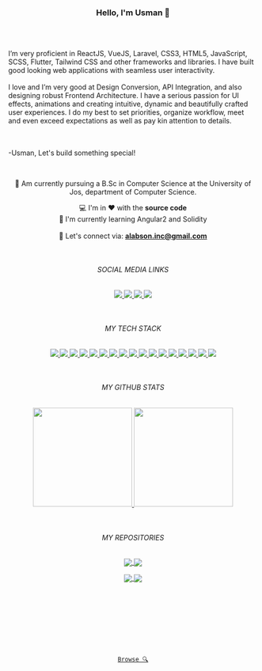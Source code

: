 <h3 align=center>Hello, I'm Usman 👋</h3>
<br/><br/>

<p align="left">
I’m very proficient in ReactJS, VueJS, Laravel, CSS3, HTML5, JavaScript, SCSS, Flutter, Tailwind CSS and other frameworks and libraries. I have built good looking web applications with seamless user interactivity.<br /><br />
I love and I’m very good at Design Conversion, API Integration, and also designing robust Frontend Architecture. I have a serious passion for UI effects, animations and creating intuitive, dynamic and beautifully crafted user experiences. I do my best to set priorities, organize workflow, meet and even exceed expectations as well as pay kin attention to details.
  
<br /><br />
 -Usman, Let's build something special!
</p>
<br/>

<p align="center">
🏫 Am currently pursuing a B.Sc in Computer Science at the University of Jos, department of Computer Science.
</p>
<p align="center">
  💻 I'm in ❤ with the <strong>source code</strong>
  <br/>
  🌱 I'm currently learning Angular2 and Solidity
  <br/><br/>
  💬 Let's connect via: <strong><a href="mailto: alabson.inc@gmail.com">alabson.inc@gmail.com</a></strong> 
</p>
<br/>



<h6 align="center">SOCIAL MEDIA LINKS</h6>

<p align="center">
  <a href="https://github.com/Alabs02">
    <img src="https://img.shields.io/badge/-@Alabs02-%23181717?style=flat-square&logo=github" />
  </a>

  <a href="https://codepen.io/Alabura">
    <img src="https://img.shields.io/badge/-@Alabura-%23000814?style=flat-square&logo=codepen" />
  </a>

  <a href="https://www.linkedin.com/in/alabura-usman-581015188/">
    <img src="https://img.shields.io/badge/-@Alabura Usman-%230077B5?style=flat-square&logo=linkedin" />
  </a>

  <a href="https://alaburausmanportfolio.web.app/">
    <img src="https://img.shields.io/website?color=0ab9e6&style=flat-square&up_message=alaburausman&url=https://alaburausmanportfolio.web.app/" />
  </a>
</p>
<br/>

<h6 align="center">MY TECH STACK</h6>
<p align="center">
  <a href="HTML5">
    <img src="https://img.shields.io/badge/-HTML5-%23E44D27?style=flat-square&logo=html5&logoColor=ffffff" />
  </a>

  <a href="CSS 3">
    <img src="https://img.shields.io/badge/-CSS3-%231572B6?style=flat-square&logo=css3" />
  </a>

  <a href="Javascript">
    <img src="https://img.shields.io/badge/-JavaScript-%23F7DF1C?style=flat-square&logo=javascript&logoColor=000000&labelColor=%23F7DF1C&color=%23FFCE5A" />
  </a>

  <a href="PHP">
    <img src="https://img.shields.io/badge/-PHP-%233f51b5?style=flat-square&logo=php&logoColor=3f51b5&labelColor=%23C5CAE9&color=%233f51b5" />
  </a>

  <a href="TypeScript">
    <img src="https://img.shields.io/badge/-TypeScript-007ACC?style=flat-square&logo=typescript&logoColor=white" />
  </a>

  <a href="React JS">
    <img src="https://img.shields.io/badge/-React-%23282C34?style=flat-square&logo=react" />
  </a>

  <a href="Vue JS">
    <img src="https://img.shields.io/badge/-Vue.js-%232c3e50?style=flat-square&logo=vuedotjs" />
  </a>

  <a href="Laravel">
    <img src="https://img.shields.io/badge/-Laravel-%23282C34?style=flat-square&logo=laravel" />
  </a>

  <a href="SASS">
    <img src="https://img.shields.io/badge/-Sass-%23CC6699?style=flat-square&logo=sass&logoColor=ffffff" />
  </a>

  <a href="Tailwind CSS">
    <img src="https://img.shields.io/badge/-TailwindCss-%231a202c?style=flat-square&logo=tailwind-css" />
  </a>

  <a href="Vite">
    <img src="https://img.shields.io/badge/-Vite-%23646CFF?style=flat-square&logo=vite&logoColor=ffffff" />
  </a>

  <a href="ESLint">
    <img src="https://img.shields.io/badge/-ESLint-%234B32C3?style=flat-square&logo=eslint" />
  </a>

  <a href="GIT">
    <img src="https://img.shields.io/badge/-Git-%23F05032?style=flat-square&logo=git&logoColor=%23ffffff" />
  </a>

  <a href="Visual Studio Code">
    <img src="https://img.shields.io/badge/-VSCode-%23007ACC?style=flat-square&logo=visual-studio-code" />
  </a>

  <a href="Netlify">
    <img src="https://img.shields.io/badge/-Netlify-%2300C7B7?style=flat-square&logo=netlify&logoColor=ffffff" />
  </a>

  <a href="Firebase">
    <img src="https://img.shields.io/badge/-Firebase-%23ffc300?style=flat-square&logo=firebase&logoColor=ffffff" />
  </a>

  <a href="Firebase">
    <img src="https://img.shields.io/badge/-MySQL-%2300758F?style=flat-square&logo=mysql&logoColor=F29111" />
  </a>
</p>
<br/>

<h6 align="center">MY GITHUB STATS</h6>

<p align="center">
  <a href="https://github.com/anuraghazra/github-readme-stats"title="Go to docs">
    <img height="200" src="https://github-readme-stats.vercel.app/api?username=alabs02&show_icons=true&bg_color=001d3d&icon_color=ffc300&text_color=bde0fe&title_color=ffc300&border_radius=15&line_height=30&count_private=true&hide_border=true">
  </a>

  <a href="https://github.com/anuraghazra/github-readme-stats" title="Go to docs">
    <img height="200" src="https://github-readme-stats.vercel.app/api/top-langs/?username=alabs02&hide=c%23,powershell,java&title_color=ffc300&text_color=bde0fe&bg_color=001d3d&langs_count=10&layout=compact&border_radius=15&hide_border=true&line_height=30" />
  </a>
</p>
<br/>

<h6 align="center">MY REPOSITORIES</h6>

<p align="center">
  <a href="https://github.com/anuraghazra/github-readme-stats" title="Go to docs">
    <img align="center" src="https://github-readme-stats.vercel.app/api/pin/?username=alabs02&repo=LinkedIn-Clone-Alabs&bg_color=d8f3dc&hide_border=true&border_radius=15&line_height=30&title_color=000814&text_color=000814&icon_color=ffc300" />
  </a>

  <a href="https://github.com/anuraghazra/github-readme-stats" title="Go to docs">
    <img align="center" src="https://github-readme-stats.vercel.app/api/pin/?username=alabs02&repo=TraPay&bg_color=d8f3dc&hide_border=true&border_radius=15&line_height=30&title_color=000814&text_color=000814&icon_color=ffc300" />
  </a>
</p>

<p align="center">
  <a href="https://github.com/anuraghazra/github-readme-stats" title="Go to docs">
    <img align="center" src="https://github-readme-stats.vercel.app/api/pin/?username=alabs02&repo=Crosssift&bg_color=d8f3dc&hide_border=true&border_radius=15&line_height=30&title_color=000814&text_color=000814&icon_color=ffc300" />
  </a>

  <a href="https://github.com/anuraghazra/github-readme-stats" title="Go to docs">
    <img align="center" src="https://github-readme-stats.vercel.app/api/pin/?username=alabs02&repo=Laravel-Test-Todo-App&bg_color=d8f3dc&hide_border=true&border_radius=15&line_height=30&title_color=000814&text_color=000814&icon_color=ffc300" />
  </a>
</p>
<br /><br /><br /><br /><br /><br/><br/>
<p align="center">
  <code align="center"><a href="https://github.com/alabs02?tab=repositories" title="Browse">Browse 🔍</a>
</code>
</p>


<!--
**Alabs02/Alabs02** is a ✨ _special_ ✨ repository because its `README.md` (this file) appears on your GitHub profile.

Here are some ideas to get you started:

- 🔭 I’m currently working on ...
- 🌱 I’m currently learning ...
- 👯 I’m looking to collaborate on ...
- 🤔 I’m looking for help with ...
- 💬 Ask me about ...
- 📫 How to reach me: ...
- 😄 Pronouns: ...
- ⚡ Fun fact: ...
-->
